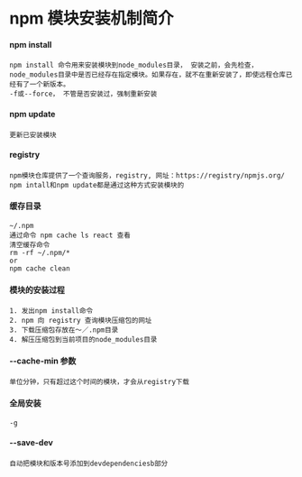 # npm 模块安装机制简介
#### npm install
	npm install 命令用来安装模块到node_modules目录， 安装之前，会先检查，node_modules目录中是否已经存在指定模块。如果存在，就不在重新安装了，即使远程仓库已经有了一个新版本。
	-f或--force， 不管是否安装过，强制重新安装
	
#### npm update
	更新已安装模块
	
#### registry
	npm模块仓库提供了一个查询服务，registry, 网址：https://registry/npmjs.org/ npm intall和npm update都是通过这种方式安装模块的
	
#### 缓存目录
	~/.npm
	通过命令 npm cache ls react 查看
	清空缓存命令
	rm -rf ~/.npm/*
	or
	npm cache clean
	
#### 模块的安装过程
	1. 发出npm install命令
	2. npm 向 registry 查询模块压缩包的网址
	3. 下载压缩包存放在～／.npm目录
	4. 解压压缩包到当前项目的node_modules目录
	
#### --cache-min 参数
	单位分钟，只有超过这个时间的模块，才会从registry下载
	
#### 全局安装
	-g
	
#### --save-dev
	自动把模块和版本号添加到devdependenciesb部分		